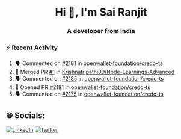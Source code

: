 <h1 align="center">Hi 👋, I'm Sai Ranjit</h1>
<h3 align="center">A developer from India</h3>

### :zap: Recent Activity

<!--START_SECTION:activity-->
1. 🗣 Commented on [#2181](https://github.com/openwallet-foundation/credo-ts/pull/2181#issuecomment-2680376270) in [openwallet-foundation/credo-ts](https://github.com/openwallet-foundation/credo-ts)
2. 🎉 Merged PR [#1](https://github.com/Krishnatripathi09/Node-Learnings-Advanced/pull/1) in [Krishnatripathi09/Node-Learnings-Advanced](https://github.com/Krishnatripathi09/Node-Learnings-Advanced)
3. 🗣 Commented on [#2185](https://github.com/openwallet-foundation/credo-ts/issues/2185#issuecomment-2646980583) in [openwallet-foundation/credo-ts](https://github.com/openwallet-foundation/credo-ts)
4. 💪 Opened PR [#2181](https://github.com/openwallet-foundation/credo-ts/pull/2181) in [openwallet-foundation/credo-ts](https://github.com/openwallet-foundation/credo-ts)
5. 🗣 Commented on [#2175](https://github.com/openwallet-foundation/credo-ts/pull/2175#issuecomment-2641955439) in [openwallet-foundation/credo-ts](https://github.com/openwallet-foundation/credo-ts)
<!--END_SECTION:activity-->

## 🌐 Socials:
[![LinkedIn](https://img.shields.io/badge/LinkedIn-%230077B5.svg?logo=linkedin&logoColor=white)](https://linkedin.com/in/sairanjit) [![Twitter](https://img.shields.io/badge/Twitter-%231DA1F2.svg?logo=Twitter&logoColor=white)](https://twitter.com/sairanjit_) 
